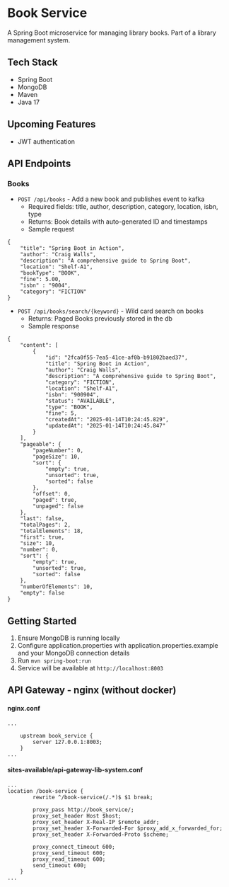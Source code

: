 # Book Service

A Spring Boot microservice for managing library books. Part of a library management system.

## Tech Stack
- Spring Boot
- MongoDB
- Maven
- Java 17

## Upcoming Features
- JWT authentication

## API Endpoints

### Books
- `POST /api/books` - Add a new book and publishes event to kafka
  - Required fields: title, author, description, category, location, isbn, type
  - Returns: Book details with auto-generated ID and timestamps
  - Sample request
```
{
    "title": "Spring Boot in Action",
    "author": "Craig Walls",
    "description": "A comprehensive guide to Spring Boot",
    "location": "Shelf-A1",
    "bookType": "BOOK",
    "fine": 5.00,
    "isbn" : "9004",
    "category": "FICTION"
}
```

- `POST /api/books/search/{keyword}` - Wild card search on books
  - Returns: Paged Books previously stored in the db
  - Sample response
```
{
    "content": [
        {
            "id": "2fca0f55-7ea5-41ce-af0b-b91802baed37",
            "title": "Spring Boot in Action",
            "author": "Craig Walls",
            "description": "A comprehensive guide to Spring Boot",
            "category": "FICTION",
            "location": "Shelf-A1",
            "isbn": "900904",
            "status": "AVAILABLE",
            "type": "BOOK",
            "fine": 5,
            "createdAt": "2025-01-14T10:24:45.829",
            "updatedAt": "2025-01-14T10:24:45.847"
        }
    ],
    "pageable": {
        "pageNumber": 0,
        "pageSize": 10,
        "sort": {
            "empty": true,
            "unsorted": true,
            "sorted": false
        },
        "offset": 0,
        "paged": true,
        "unpaged": false
    },
    "last": false,
    "totalPages": 2,
    "totalElements": 18,
    "first": true,
    "size": 10,
    "number": 0,
    "sort": {
        "empty": true,
        "unsorted": true,
        "sorted": false
    },
    "numberOfElements": 10,
    "empty": false
}
```


## Getting Started

1. Ensure MongoDB is running locally
2. Configure application.properties with application.properties.example and your MongoDB connection details
3. Run `mvn spring-boot:run`
4. Service will be available at `http://localhost:8003`

## API Gateway - nginx (without docker)
#### nginx.conf
```
...

    upstream book_service {
        server 127.0.0.1:8003;
    }
...
```

#### sites-available/api-gateway-lib-system.conf
```
...
location /book-service {
        rewrite ^/book-service(/.*)$ $1 break;
        
        proxy_pass http://book_service/;
        proxy_set_header Host $host;
        proxy_set_header X-Real-IP $remote_addr;
        proxy_set_header X-Forwarded-For $proxy_add_x_forwarded_for;
        proxy_set_header X-Forwarded-Proto $scheme;

        proxy_connect_timeout 600;
        proxy_send_timeout 600;
        proxy_read_timeout 600;
        send_timeout 600;
    }
...
```


